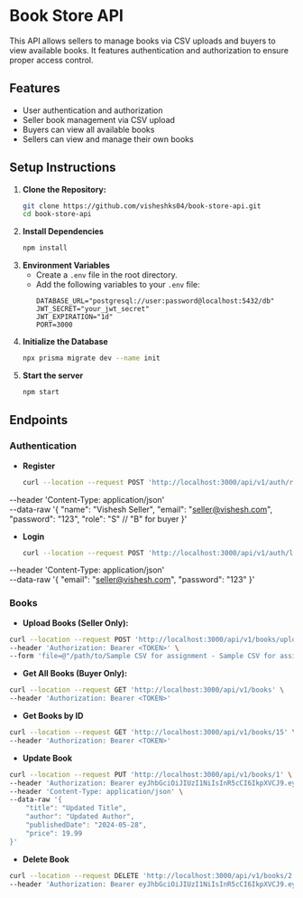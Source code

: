 # Book Store API

This API allows sellers to manage books via CSV uploads and buyers to view available books. It features authentication and authorization to ensure proper access control.

## Features

- User authentication and authorization
- Seller book management via CSV upload
- Buyers can view all available books
- Sellers can view and manage their own books

## Setup Instructions

1. **Clone the Repository:**
   ```sh
   git clone https://github.com/visheshks04/book-store-api.git
   cd book-store-api
   
2. **Install Dependencies**
    ```sh
    npm install
    
3. **Environment Variables**
    - Create a `.env` file in the root directory.
    - Add the following variables to your `.env` file:
        ```env
        DATABASE_URL="postgresql://user:password@localhost:5432/db"
        JWT_SECRET="your_jwt_secret"
        JWT_EXPIRATION="1d"
        PORT=3000
        
4. **Initialize the Database**
    ```sh
    npx prisma migrate dev --name init

5. **Start the server**
    ```sh
    npm start

## Endpoints
### Authentication

- **Register**
    ```sh
    curl --location --request POST 'http://localhost:3000/api/v1/auth/register' \
--header 'Content-Type: application/json' \
--data-raw '{
    "name": "Vishesh Seller",
    "email": "seller@vishesh.com",
    "password": "123",
    "role": "S" // "B" for buyer
}'

- **Login**
    ```sh
    curl --location --request POST 'http://localhost:3000/api/v1/auth/login' \
--header 'Content-Type: application/json' \
--data-raw '{
    "email": "seller@vishesh.com",
    "password": "123"
}'

### Books
- **Upload Books (Seller Only):**
```sh
curl --location --request POST 'http://localhost:3000/api/v1/books/upload' \
--header 'Authorization: Bearer <TOKEN>' \
--form 'file=@"/path/to/Sample CSV for assignment - Sample CSV for assignment - Sheet1 (1).csv.csv"'
```

- **Get All Books (Buyer Only):**
```sh
curl --location --request GET 'http://localhost:3000/api/v1/books' \
--header 'Authorization: Bearer <TOKEN>'
```
- **Get Books by ID**
```sh
curl --location --request GET 'http://localhost:3000/api/v1/books/15' \
--header 'Authorization: Bearer <TOKEN>'
```

- **Update Book**
```sh
curl --location --request PUT 'http://localhost:3000/api/v1/books/1' \
--header 'Authorization: Bearer eyJhbGciOiJIUzI1NiIsInR5cCI6IkpXVCJ9.eyJpZCI6Mywicm9sZSI6IlMiLCJpYXQiOjE3MTY5NzI1OTYsImV4cCI6MTcxNjk3NjE5Nn0.Di-vp54EVBmqOVkm2zAIjnVELKD8pDIRIcFWSzeHUCY' \
--header 'Content-Type: application/json' \
--data-raw '{
    "title": "Updated Title",
    "author": "Updated Author",
    "publishedDate": "2024-05-28",
    "price": 19.99
}'
```

- **Delete Book**
```sh
curl --location --request DELETE 'http://localhost:3000/api/v1/books/2' \
--header 'Authorization: Bearer eyJhbGciOiJIUzI1NiIsInR5cCI6IkpXVCJ9.eyJpZCI6Mywicm9sZSI6IlMiLCJpYXQiOjE3MTY5NzI1OTYsImV4cCI6MTcxNjk3NjE5Nn0.Di-vp54EVBmqOVkm2zAIjnVELKD8pDIRIcFWSzeHUCY'
```

